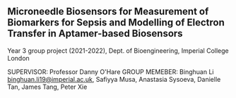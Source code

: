 ## Microneedle Biosensors for Measurement of Biomarkers for Sepsis and Modelling of Electron Transfer in Aptamer-based Biosensors
Year 3 group project (2021-2022), Dept. of Bioengineering, Imperial College London

SUPERVISOR:     Professor Danny O'Hare
GROUP MEMEBER:  Binghuan Li <binghuan.li19@imperial.ac.uk>, Safiyya Musa, Anastasia Sysoeva, Danielle Tan, James Tang, Peter Xie
